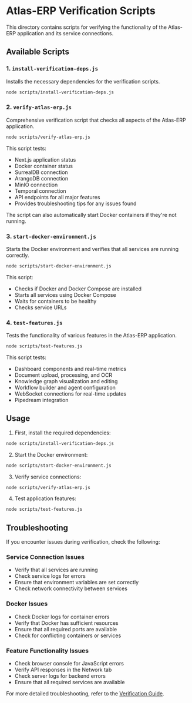 # Atlas-ERP Verification Scripts

This directory contains scripts for verifying the functionality of the Atlas-ERP application and its service connections.

## Available Scripts

### 1. `install-verification-deps.js`

Installs the necessary dependencies for the verification scripts.

```bash
node scripts/install-verification-deps.js
```

### 2. `verify-atlas-erp.js`

Comprehensive verification script that checks all aspects of the Atlas-ERP application.

```bash
node scripts/verify-atlas-erp.js
```

This script tests:
- Next.js application status
- Docker container status
- SurrealDB connection
- ArangoDB connection
- MinIO connection
- Temporal connection
- API endpoints for all major features
- Provides troubleshooting tips for any issues found

The script can also automatically start Docker containers if they're not running.

### 3. `start-docker-environment.js`

Starts the Docker environment and verifies that all services are running correctly.

```bash
node scripts/start-docker-environment.js
```

This script:
- Checks if Docker and Docker Compose are installed
- Starts all services using Docker Compose
- Waits for containers to be healthy
- Checks service URLs

### 4. `test-features.js`

Tests the functionality of various features in the Atlas-ERP application.

```bash
node scripts/test-features.js
```

This script tests:
- Dashboard components and real-time metrics
- Document upload, processing, and OCR
- Knowledge graph visualization and editing
- Workflow builder and agent configuration
- WebSocket connections for real-time updates
- Pipedream integration

## Usage

1. First, install the required dependencies:

```bash
node scripts/install-verification-deps.js
```

2. Start the Docker environment:

```bash
node scripts/start-docker-environment.js
```

3. Verify service connections:

```bash
node scripts/verify-atlas-erp.js
```

4. Test application features:

```bash
node scripts/test-features.js
```

## Troubleshooting

If you encounter issues during verification, check the following:

### Service Connection Issues

- Verify that all services are running
- Check service logs for errors
- Ensure that environment variables are set correctly
- Check network connectivity between services

### Docker Issues

- Check Docker logs for container errors
- Verify that Docker has sufficient resources
- Ensure that all required ports are available
- Check for conflicting containers or services

### Feature Functionality Issues

- Check browser console for JavaScript errors
- Verify API responses in the Network tab
- Check server logs for backend errors
- Ensure that all required services are available

For more detailed troubleshooting, refer to the [Verification Guide](../docs/verification-guide.md).
